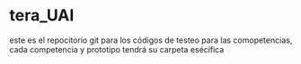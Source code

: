 # tera_UAI
este es el repocitorio git para los códigos de testeo para las comopetencias, cada competencia y prototipo tendrá su carpeta esécífica
